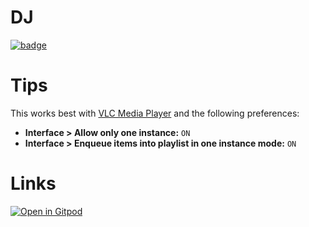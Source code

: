 # DJ

[![badge](https://img.shields.io/github/v/tag/andtechstudios/dj?label=nuget)](https://gitlab.com/andtech/pkg/-/packages?search[]=dj)

# Tips
This works best with [VLC Media Player](https://www.videolan.org/) and the following preferences:
* **Interface > Allow only one instance:** `ON`
* **Interface > Enqueue items into playlist in one instance mode:** `ON`

# Links
[![Open in Gitpod](https://gitpod.io/button/open-in-gitpod.svg)](https://gitpod.io#https://github.com/AndrewMJordan/dj)
